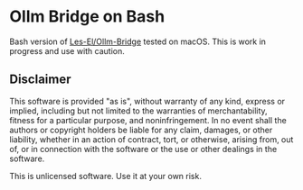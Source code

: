 # Ollm Bridge on Bash

Bash version of [Les-El/Ollm-Bridge](https://github.com/Les-El/Ollm-Bridge) tested on macOS. This is work in progress and use with caution.

## Disclaimer
This software is provided "as is", without warranty of any kind, express or implied, including but not limited to the warranties of merchantability, fitness for a particular purpose, and noninfringement. In no event shall the authors or copyright holders be liable for any claim, damages, or other liability, whether in an action of contract, tort, or otherwise, arising from, out of, or in connection with the software or the use or other dealings in the software.

This is unlicensed software. Use it at your own risk.

